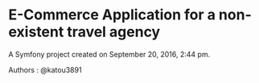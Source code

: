 E-Commerce Application for a non-existent travel agency
====

A Symfony project created on September 20, 2016, 2:44 pm.

Authors :
@katou3891